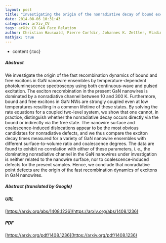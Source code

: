 ```yaml
---
layout: post
title: "Investigating the origin of the nonradiative decay of bound excitons in GaN nanowires"
date: 2014-08-06 10:31:43
categories: arXiv_CV
tags: arXiv_CV GAN Face Relation
author: Christian Hauswald, Pierre Corfdir, Johannes K. Zettler, Vladimir M. Kaganer, Karl K. Sabelfeld, Sergio Fernández-Garrido, Timur Flissikowski, Vincent Consonni, Tobias Gotschke, Holger T. Grahn, Lutz Geelhaar, Oliver Brandt
mathjax: true
---
```


* content
{:toc}

##### Abstract
We investigate the origin of the fast recombination dynamics of bound and free excitons in GaN nanowire ensembles by temperature-dependent photoluminescence spectroscopy using both continuous-wave and pulsed excitation. The exciton recombination in the present GaN nanowires is dominated by a nonradiative channel between 10 and 300 K. Furthermore, bound and free excitons in GaN NWs are strongly coupled even at low temperatures resulting in a common lifetime of these states. By solving the rate equations for a coupled two-level system, we show that one cannot, in practice, distinguish whether the nonradiative decay occurs directly via the bound or indirectly via the free state. The nanowire surface and coalescence-induced dislocations appear to be the most obvious candidates for nonradiative defects, and we thus compare the exciton decay times measured for a variety of GaN nanowire ensembles with different surface-to-volume ratio and coalescence degrees. The data are found to exhibit no correlation with either of these parameters, i. e., the dominating nonradiative channel in the GaN nanowires under investigation is neither related to the nanowire surface, nor to coalescence-induced defects for the present samples. Hence, we conclude that nonradiative point defects are the origin of the fast recombination dynamics of excitons in GaN nanowires.

##### Abstract (translated by Google)


##### URL
[https://arxiv.org/abs/1408.1236](https://arxiv.org/abs/1408.1236)

##### PDF
[https://arxiv.org/pdf/1408.1236](https://arxiv.org/pdf/1408.1236)

